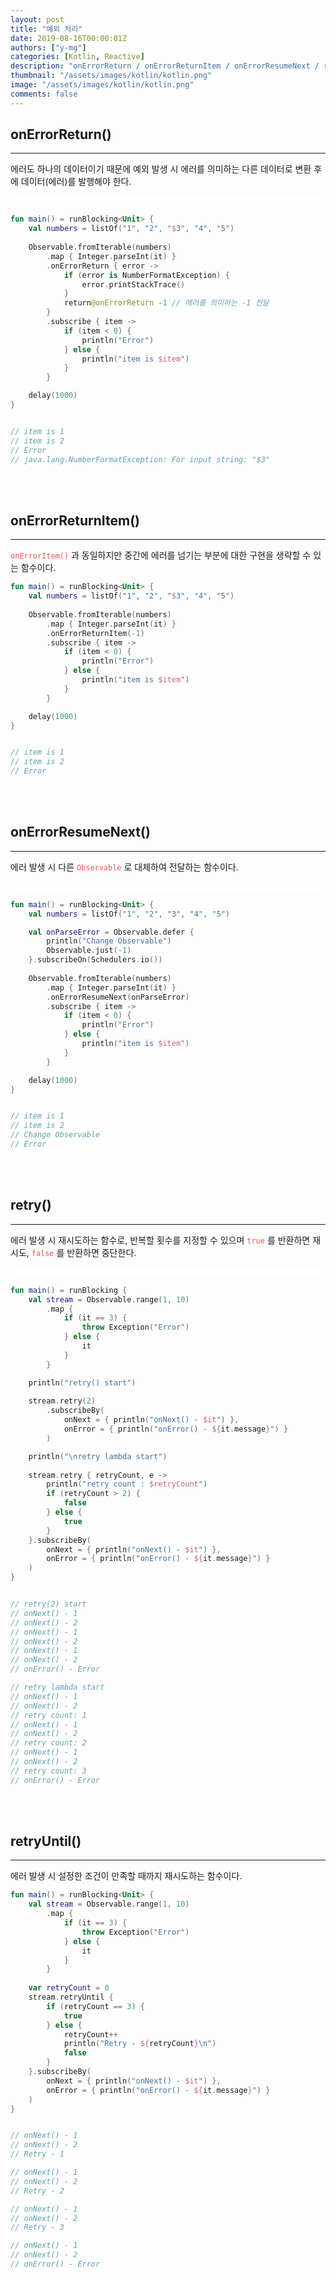 ```yaml
---
layout: post
title: "예외 처리"
date: 2019-08-16T00:00:01Z
authors: ["y-mg"]
categories: [Kotlin, Reactive]
description: "onErrorReturn / onErrorReturnItem / onErrorResumeNext / retry / retryUntil"
thumbnail: "/assets/images/kotlin/kotlin.png"
image: "/assets/images/kotlin/kotlin.png"
comments: false
---
```


## onErrorReturn()
***
에러도 하나의 데이터이기 때문에 예외 발생 시 에러를 의미하는 다른 데이터로 변환 후에 데이터(에러)를 발행해야 한다.
<br/>

<div style="
background-color: #ffffff;
background-image: url(/assets/images/kotlin/reactive/exception-errorreturn.png);
background-size: contain;
background-repeat: no-repeat;
background-position: center center;
">
<img src="/assets/images/kotlin/reactive/exception-errorreturn.png" style="visibility: hidden;" />
</div>

```kotlin
fun main() = runBlocking<Unit> {
    val numbers = listOf("1", "2", "$3", "4", "5")
    
    Observable.fromIterable(numbers)
        .map { Integer.parseInt(it) }
        .onErrorReturn { error ->
            if (error is NumberFormatException) {
                error.printStackTrace()
            }
            return@onErrorReturn -1 // 에러를 의미하는 -1 전달
        }
        .subscribe { item ->
            if (item < 0) {
                println("Error") 
            } else {
                println("item is $item")
            }
        }

    delay(1000)
}


// item is 1
// item is 2
// Error
// java.lang.NumberFormatException: For input string: "$3"
```
<br/>
<br/>



## onErrorReturnItem()
***
<code style="color: #eb5657;">onErrorItem()</code> 과 동일하지만 중간에 에러를 넘기는 부분에 대한 구현을 생략할 수 있는 함수이다.
<br/>

```kotlin
fun main() = runBlocking<Unit> {
    val numbers = listOf("1", "2", "$3", "4", "5")
    
    Observable.fromIterable(numbers)
        .map { Integer.parseInt(it) }
        .onErrorReturnItem(-1)
        .subscribe { item ->
            if (item < 0) {
                println("Error") 
            } else {
                println("item is $item")
            }
        }

    delay(1000)
}


// item is 1
// item is 2
// Error
```
<br/>
<br/>



## onErrorResumeNext()
***
에러 발생 시 다른 <code style="color: #eb5657;">Observable</code> 로 대체하여 전달하는 함수이다.
<br/>

<div style="
background-color: #ffffff;
background-image: url(/assets/images/kotlin/reactive/exception-errorresumenext.png);
background-size: contain;
background-repeat: no-repeat;
background-position: center center;
">
<img src="/assets/images/kotlin/reactive/exception-errorresumenext.png" style="visibility: hidden;" />
</div>

```kotlin
fun main() = runBlocking<Unit> {
    val numbers = listOf("1", "2", "3", "4", "5")

    val onParseError = Observable.defer {
        println("Change Observable")
        Observable.just(-1)
    }.subscribeOn(Schedulers.io())
    
    Observable.fromIterable(numbers)
        .map { Integer.parseInt(it) }
        .onErrorResumeNext(onParseError)
        .subscribe { item ->
            if (item < 0) {
                println("Error") 
            } else {
                println("item is $item")
            }
        }

    delay(1000)
}


// item is 1
// item is 2
// Change Observable
// Error
```
<br/>
<br/>



## retry()
***
에러 발생 시 재시도하는 함수로, 반복할 횟수를 지정할 수 있으며 <code style="color: #eb5657;">true</code> 를 반환하면 재시도, <code style="color: #eb5657;">false</code> 를 반환하면 중단한다.
<br/>

<div style="
background-color: #ffffff;
background-image: url(/assets/images/kotlin/reactive/exception-retry.png);
background-size: contain;
background-repeat: no-repeat;
background-position: center center;
">
<img src="/assets/images/kotlin/reactive/exception-retry.png" style="visibility: hidden;" />
</div>

```kotlin
fun main() = runBlocking {
    val stream = Observable.range(1, 10)
        .map {
            if (it == 3) {
                throw Exception("Error") 
            } else { 
                it
            }
        }

    println("retry() start")
    
    stream.retry(2)
        .subscribeBy(
            onNext = { println("onNext() - $it") },
            onError = { println("onError() - ${it.message}") }
        )

    println("\nretry lambda start")
    
    stream.retry { retryCount, e ->
        println("retry count : $retryCount")
        if (retryCount > 2) {
            false 
        } else {
            true
        }
    }.subscribeBy(
        onNext = { println("onNext() - $it") },
        onError = { println("onError() - ${it.message}") }
    )
}


// retry(2) start
// onNext() - 1
// onNext() - 2
// onNext() - 1
// onNext() - 2
// onNext() - 1
// onNext() - 2
// onError() - Error

// retry lambda start
// onNext() - 1
// onNext() - 2
// retry count: 1
// onNext() - 1
// onNext() - 2
// retry count: 2
// onNext() - 1
// onNext() - 2
// retry count: 3
// onError() - Error
```
<br/>
<br/>



## retryUntil()
***
에러 발생 시 설정한 조건이 만족할 때까지 재시도하는 함수이다.
<br/>

```kotlin
fun main() = runBlocking<Unit> {
    val stream = Observable.range(1, 10)
        .map {
            if (it == 3) {
                throw Exception("Error") 
            } else { 
                it
            }
        }
    
    var retryCount = 0
    stream.retryUntil {
        if (retryCount == 3) {
            true
        } else {
            retryCount++
            println("Retry - ${retryCount}\n")
            false
        }
    }.subscribeBy(
        onNext = { println("onNext() - $it") },
        onError = { println("onError() - ${it.message}") }
    )
}


// onNext() - 1
// onNext() - 2
// Retry - 1

// onNext() - 1
// onNext() - 2
// Retry - 2

// onNext() - 1
// onNext() - 2
// Retry - 3

// onNext() - 1
// onNext() - 2
// onError() - Error
```